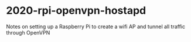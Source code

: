 # 2020-rpi-openvpn-hostapd
Notes on setting up a Raspberry Pi to create a wifi AP and tunnel all traffic through OpenVPN
